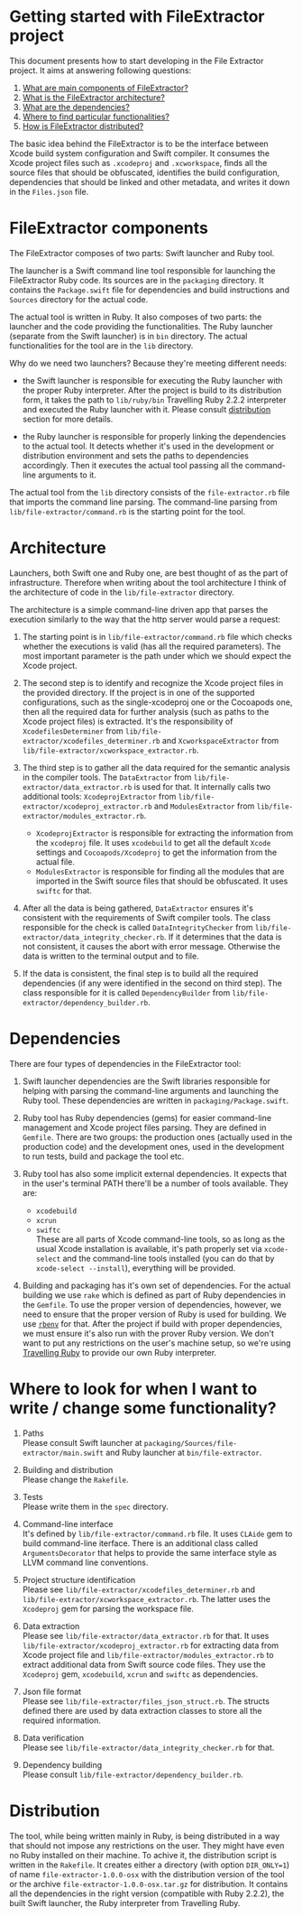 # Getting started with FileExtractor project

This document presents how to start developing in the File Extractor project. It aims at answering following questions:

1. [What are main components of FileExtractor?](#components)
2. [What is the FileExtractor architecture?](#architecture)
3. [What are the dependencies?](#dependencies)
4. [Where to find particular functionalities?](#where)
5. [How is FileExtractor distributed?](#distribution)

The basic idea behind the FileExtractor is to be the interface between Xcode build system configuration and Swift compiler. It consumes the Xcode project files such as `.xcodeproj` and `.xcworkspace`, finds all the source files that should be obfuscated, identifies the build configuration, dependencies that should be linked and other metadata, and writes it down in the `Files.json` file.

# <a name="components"></a> FileExtractor components

The FileExtractor composes of two parts: Swift launcher and Ruby tool.

The launcher is a Swift command line tool responsible for launching the FileExtractor Ruby code. Its sources are in the `packaging` directory. It contains the `Package.swift` file for dependencies and build instructions and `Sources` directory for the actual code.

The actual tool is written in Ruby. It also composes of two parts: the launcher and the code providing the functionalities. The Ruby launcher (separate from the Swift launcher) is in `bin` directory. The actual functionalities for the tool are in the `lib` directory.

Why do we need two launchers? Because they're meeting different needs:

* the Swift launcher is responsible for executing the Ruby launcher with the proper Ruby interpreter. After the project is build to its distribution form, it takes the path to `lib/ruby/bin` Travelling Ruby 2.2.2 interpreter and executed the Ruby launcher with it. Please consult [distribution](#distribution) section for more details.

* the Ruby launcher is responsible for properly linking the dependencies to the actual tool. It detects whether it's used in the development or distribution environment and sets the paths to dependencies accordingly. Then it executes the actual tool passing all the command-line arguments to it.

The actual tool from the `lib` directory consists of the `file-extractor.rb` file that imports the command line parsing. The command-line parsing from `lib/file-extractor/command.rb` is the starting point for the tool.

# <a name="architecture"></a> Architecture

Launchers, both Swift one and Ruby one, are best thought of as the part of infrastructure. Therefore when writing about the tool architecture I think of the architecture of code in the `lib/file-extractor` directory.

The architecture is a simple command-line driven app that parses the execution similarly to the way that the http server would parse a request:

1. The starting point is in `lib/file-extractor/command.rb` file which checks whether the executions is valid (has all the required parameters). The most important parameter is the path under which we should expect the Xcode project.

2. The second step is to identify and recognize the Xcode project files in the provided directory. If the project is in one of the supported configurations, such as the single-xcodeproj one or the Cocoapods one, then all the required data for further analysis (such as paths to the Xcode project files) is extracted. It's the responsibility of `XcodefilesDeterminer` from `lib/file-extractor/xcodefiles_determiner.rb` and `XcworkspaceExtractor` from `lib/file-extractor/xcworkspace_extractor.rb`. 

3. The third step is to gather all the data required for the semantic analysis in the compiler tools. The `DataExtractor` from `lib/file-extractor/data_extractor.rb` is used for that. It internally calls two additional tools: `XcodeprojExtractor` from `lib/file-extractor/xcodeproj_extractor.rb` and `ModulesExtractor` from `lib/file-extractor/modules_extractor.rb`.  
   * `XcodeprojExtractor` is responsible for extracting the information from the `xcodeproj` file. It uses `xcodebuild` to get all the default `Xcode` settings and `Cocoapods/Xcodeproj` to get the information from the actual file. 
   * `ModulesExtractor` is responsible for finding all the modules that are imported in the Swift source files that should be obfuscated. It uses `swiftc` for that.

4. After all the data is being gathered, `DataExtractor` ensures it's consistent with the requirements of Swift compiler tools. The class responsible for the check is called `DataIntegrityChecker` from `lib/file-extractor/data_integrity_checker.rb`. If it determines that the data is not consistent, it causes the abort with error message. Otherwise the data is written to the terminal output and to file.

5. If the data is consistent, the final step is to build all the required dependencies (if any were identified in the second on third step). The class responsible for it is called `DependencyBuilder` from `lib/file-extractor/dependency_builder.rb`.

# <a name="dependencies"></a> Dependencies

There are four types of dependencies in the FileExtractor tool:

1. Swift launcher dependencies are the Swift libraries responsible for helping with parsing the command-line arguments and launching the Ruby tool. These dependencies are written in `packaging/Package.swift`.

2. Ruby tool has Ruby dependencies (gems) for easier command-line management and Xcode project files parsing. They are defined in `Gemfile`. There are two groups: the production ones (actually used in the production code) and the development ones, used in the development to run tests, build and package the tool etc.

3. Ruby tool has also some implicit external dependencies. It expects that in the user's terminal PATH there'll be a number of tools available. They are:  
   * `xcodebuild`  
   * `xcrun`  
   * `swiftc`  
   These are all parts of Xcode command-line tools, so as long as the usual Xcode installation is available, it's path properly set via `xcode-select` and the command-line tools installed (you can do that by `xcode-select --install`), everything will be provided.

4. Building and packaging has it's own set of dependencies. For the actual building we use `rake` which is defined as part of Ruby dependencies in the `Gemfile`. To use the proper version of dependencies, however, we need to ensure that the proper version of Ruby is used for building. We use [`rbenv`](https://github.com/rbenv/rbenv) for that. After the project if build with proper dependencies, we must ensure it's also run with the prover Ruby version. We don't want to put any restrictions on the user's machine setup, so we're using [Travelling Ruby](http://phusion.github.io/traveling-ruby/) to provide our own Ruby interpreter.

# <a name="where"></a> Where to look for when I want to write / change some functionality?

1. Paths  
   Please consult Swift launcher at `packaging/Sources/file-extractor/main.swift` and Ruby launcher at `bin/file-extractor`.

2. Building and distribution  
   Please change the `Rakefile`.

3. Tests  
   Please write them in the `spec` directory.

4. Command-line interface  
   It's defined by `lib/file-extractor/command.rb` file. It uses `CLAide` gem to build command-line iterface. There is an additional class called `ArgumentsDecorator` that helps to provide the same interface style as LLVM command line conventions.

5. Project structure identification  
   Please see `lib/file-extractor/xcodefiles_determiner.rb` and `lib/file-extractor/xcworkspace_extractor.rb`. The latter uses the `Xcodeproj` gem for parsing the workspace file.

6. Data extraction  
   Please see `lib/file-extractor/data_extractor.rb` for that. It uses `lib/file-extractor/xcodeproj_extractor.rb` for extracting data from Xcode project file and `lib/file-extractor/modules_extractor.rb` to extract additional data from Swift source code files. They use the `Xcodeproj` gem, `xcodebuild`, `xcrun` and `swiftc` as dependencies.

7. Json file format  
   Please see `lib/file-extractor/files_json_struct.rb`. The structs defined there are used by data extraction classes to store all the required information.

8. Data verification  
   Please see `lib/file-extractor/data_integrity_checker.rb` for that.

9. Dependency building  
   Please consult `lib/file-extractor/dependency_builder.rb`.

# <a name="distribution"></a> Distribution

The tool, while being written mainly in Ruby, is being distributed in a way that should not impose any restrictions on the user. They might have even no Ruby installed on their machine. To achive it, the distribution script is written in the `Rakefile`. It creates either a directory (with option `DIR_ONLY=1`) of name `file-extractor-1.0.0-osx` with the distribution version of the tool or the archive `file-extractor-1.0.0-osx.tar.gz` for distribution. It contains all the dependencies in the right version (compatible with Ruby 2.2.2), the built Swift launcher, the Ruby interpreter from Travelling Ruby.
